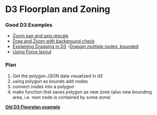 # D3 Floorplan and Zoning

### Good D3 Examples
- [Zoom pan and axis rescale](http://bl.ocks.org/stepheneb/1182434)
- [Drag and Zoom with background check](http://bl.ocks.org/mbostock/6123708)
- [Explaining Dragging in D3](http://stackoverflow.com/questions/15009718/explaining-mike-bostocks-d3-js-dragmove-function)
-[Draggin multiple nodes, bounded](http://bl.ocks.org/mbostock/1557377)
- [Using Force layout](http://jsfiddle.net/aVhd8/177/)


### Plan
1. Get the polygon JSON data visualized in d3
2. using polygon as bounds add nodes
3. connect nodes into a polygon
4. make function that saves polygon as new zone (also new bounding area, i.e. next node is contained by some zone)


**[Old D3 Floorplan example](https://github.com/dciarletta/d3-floorplan)**

